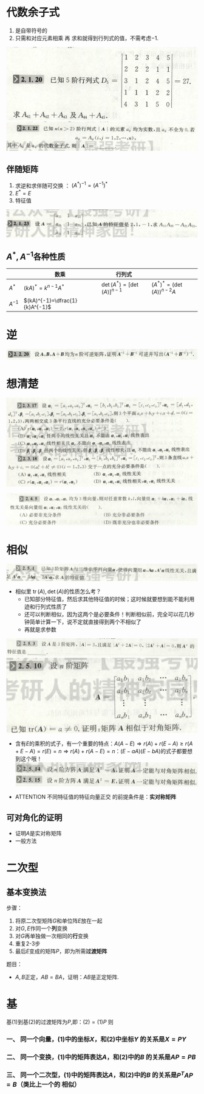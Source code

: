 # 代数余子式
1. 是自带符号的
2. 只需和对应元素相乘 再 求和就得到行列式的值，不需考虑$-1$.

![](image/2019-11-08-19-55-51.png)
![](image/2019-11-08-20-36-09.png)

## 伴随矩阵
1. 求逆和求伴随可交换 ： $(A^*)^{-1}=(A^{-1})^*$
2. $E^*=E$
3. 特征值


![](image/2019-11-08-21-20-47.png)

## $A^*,A^{-1}$各种性质
|          | 数乘                           | 行列式                                                  |                            |
| -------- | ------------------------------ | ------------------------------------------------------- | -------------------------- |
| $A^*$    | $(kA)^*=k^{n-1}A^*$            | $\operatorname{det}(A^*)=[\operatorname{det}(A)]^{n-1}$ | $(A^*)^*=(\det(A))^{n-2}A$ |
| $A^{-1}$ | $(kA)^{-1}=\dfrac{1}{k}A^{-1}$ |                                                         |

# 逆
![](image/2019-11-08-23-05-03.png)

# 想清楚
![](image/2019-11-11-14-25-29.png)

![](image/2019-11-11-15-19-41.png)

# 相似
![](image/2019-11-12-09-07-30.png)

- 相似里 $\operatorname{tr}(A),\det(A)$的性质怎么考？
  - 已知部分特征值，然后求其他特征值的时候；这时候就要想到能不能利用迹和行列式性质了
  - 还可以判断相似，因为这两个是必要条件！判断相似前，完全可以花几秒钟简单计算一下，说不定就直接得到两个不相似了    
  - 再就是求参数

![](image/2019-11-12-09-36-31.png)
![](image/2019-11-12-10-06-15.png)

- 含有$E$的乘积的式子，有一个重要的特点：$A(A-E)\Rightarrow r(A)+r(E-A)\ge r(A+E-A)=r(E)=n \Rightarrow r(A)+r(A-E)=n$：$(E-aA)(E-bA)$的式子都要想到这个哦！
![](image/2019-11-12-10-34-56.png)


- ATTENTION 不同特征值的特征向量正交 的前提条件是：**实对称矩阵**

## 可对角化的证明
- 证明$A$是实对称矩阵
- 一般方法


# 二次型
## 基本变换法
步骤：
1. 将原二次型矩阵$G$和单位阵$E$放在一起
2. 对$G,E$作同一个**列**变换
3. 对$G$再单独做一次相同的**行**变换
4. 重复2-3步
5. 最后$E$变成的矩阵$P$，即为所需**过渡矩阵**

题目：
- $A,B$正定，$AB=BA$，证明：$AB$是正定矩阵.

# 基
基$(1)$到基$(2)$的过渡矩阵为$P$,即：$(2)=(1)P$
则
### 一、 同一个向量，$(1)$中的坐标$X$，和$(2)$中坐标$Y$ 的关系是$X=PY$
### 二、 同一个变换，$(1)$中的矩阵表达$A$，和$(2)$中的$B$ 的关系是$AP=PB$
### 三、 同一个二次型，$(1)$中的矩阵表达$A$，和$(2)$中的$B$ 的关系是$P^TAP=B$（类比上一个的 相似）

